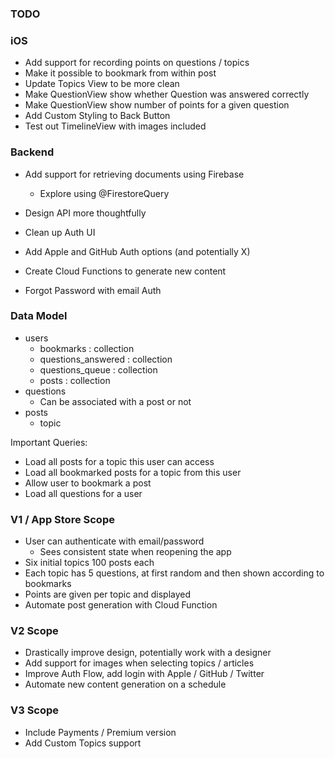 ### TODO

### iOS
- Add support for recording points on questions / topics
- Make it possible to bookmark from within post
- Update Topics View to be more clean
- Make QuestionView show whether Question was answered correctly
- Make QuestionView show number of points for a given question 
- Add Custom Styling to Back Button
- Test out TimelineView with images included

### Backend
- Add support for retrieving documents using Firebase
  - Explore using @FirestoreQuery
- Design API more thoughtfully
- Clean up Auth UI 
- Add Apple and GitHub Auth options (and potentially X)

- Create Cloud Functions to generate new content
- Forgot Password with email Auth

### Data Model
- users
  - bookmarks : collection
  - questions_answered : collection
  - questions_queue : collection
  - posts : collection
- questions
  - Can be associated with a post or not
- posts
  - topic

Important Queries:
- Load all posts for a topic this user can access
- Load all bookmarked posts for a topic from this user
- Allow user to bookmark a post
- Load all questions for a user

### V1 / App Store Scope
- User can authenticate with email/password
  - Sees consistent state when reopening the app
- Six initial topics 100 posts each
- Each topic has 5 questions, at first random and then shown according to bookmarks
- Points are given per topic and displayed
- Automate post generation with Cloud Function

### V2 Scope
- Drastically improve design, potentially work with a designer
- Add support for images when selecting topics / articles
- Improve Auth Flow, add login with Apple / GitHub / Twitter
- Automate new content generation on a schedule

### V3 Scope
- Include Payments / Premium version
- Add Custom Topics support 